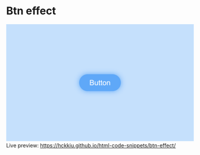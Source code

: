 # Btn effect
![image](btn-effect.png)
Live preview: https://hckkiu.github.io/html-code-snippets/btn-effect/
